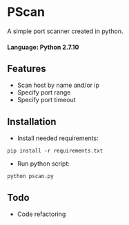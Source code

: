 # PScan

A simple port scanner created in python. 
#### Language: Python 2.7.10

## Features
- Scan host by name and/or ip
- Specify port range
- Specify port timeout

## Installation
- Install needed requirements:
```
pip install -r requirements.txt
```
- Run python script:
```
python pscan.py
```

## Todo
- Code refactoring
